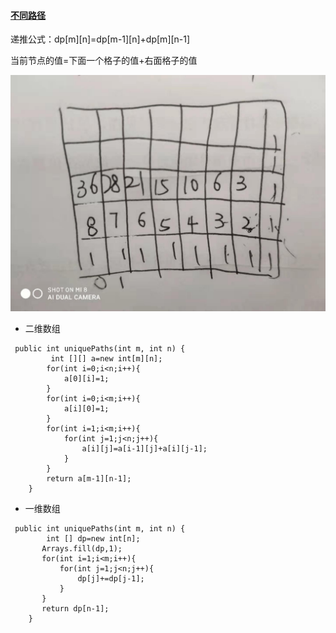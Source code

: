 #### [不同路径](https://leetcode-cn.com/problems/unique-paths/)

递推公式：dp[m][n]=dp[m-1][n]+dp[m][n-1]

当前节点的值=下面一个格子的值+右面格子的值

![不同路径.jpg](assets/20201209161011-ppq9lzo-不同路径.jpg)

* 二维数组

```
 public int uniquePaths(int m, int n) {
         int [][] a=new int[m][n];
        for(int i=0;i<n;i++){
            a[0][i]=1;
        }
        for(int i=0;i<m;i++){
            a[i][0]=1;
        }
        for(int i=1;i<m;i++){
            for(int j=1;j<n;j++){
                a[i][j]=a[i-1][j]+a[i][j-1];
            }
        }
        return a[m-1][n-1];
    }
```

* 一维数组

```
 public int uniquePaths(int m, int n) {
        int [] dp=new int[n];
       Arrays.fill(dp,1);
       for(int i=1;i<m;i++){
           for(int j=1;j<n;j++){
               dp[j]+=dp[j-1];
           }
       }
       return dp[n-1];
    }
```
